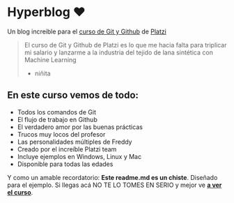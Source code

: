 # Hyperblog ♥
Un blog increible para el [curso de Git y Github](https://Platzi.com/cursos/git-github/ " curso de Git y Github") de [Platzi](https://Platzi.com/"Platzi")
>El curso de Git y Github de Platzi es lo que me hacia falta para triplicar  mi salario y lanzarme a la industria del tejido de lana sint&eacute;tica con Machine Learning
>- niñita

## En este curso vemos de todo:
* Todos los comandos de Git
* El flujo de trabajo en Github
* El verdadero amor por las buenas pr&aacute;cticas
* Trucos muy locos del profesor
* Las personalidades m&uacute;ltiples de Freddy
* Creado por el incre&iacute;ble  Platzi team
* Incluye ejemplos en Windows, Linux y Mac
* Disponible para todas las edades

Y como un amable recordatorio: **Este readme.md es un chiste**. Diseñado para el ejemplo. Si llegas ac&aacute; NO TE LO TOMES EN SERIO  y mejor ve [**a ver el curso**](https://Platzi.com/cursos/git-github/ "a ver el curso").